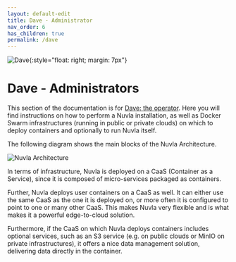 ```yaml
---
layout: default-edit
title: Dave - Administrator
nav_order: 6
has_children: true
permalink: /dave
---
```


![Dave](/docs/assets/dave.png){:style="float: right; margin: 7px"}

# Dave - Administrators

This section of the documentation is for [Dave: the operator](/users#dave-the-operator). Here you will find instructions on how to perform a Nuvla installation, as well as Docker Swarm infrastructures (running in public or private clouds) on which to deploy containers and optionally to run Nuvla itself.

The following diagram shows the main blocks of the Nuvla Architecture. 

![Nuvla Architecture](/docs/assets/architecture.png)

In terms of infrastructure, Nuvla is deployed on a CaaS (Container as a Service), since it is composed of micro-services packaged as containers.

Further, Nuvla deploys user containers on a CaaS as well.  It can either use the same CaaS as the one it is deployed on, or more often it is configured to point to one or many other CaaS.  This makes Nuvla very flexible and is what makes it a powerful edge-to-cloud solution.

Furthermore, if the CaaS on which Nuvla deploys containers includes optional services, such as an S3 service (e.g. on public clouds or MinIO on private infrastructures), it offers a nice data management solution, delivering data directly in the container.
